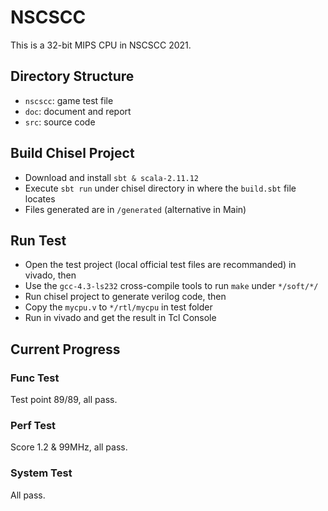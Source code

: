# NSCSCC
This is a 32-bit MIPS CPU in NSCSCC 2021.

## Directory Structure
* `nscscc`: game test file
* `doc`: document and report
* `src`: source code

## Build Chisel Project
* Download and install `sbt & scala-2.11.12`
* Execute `sbt run` under chisel directory in where the `build.sbt` file locates
* Files generated are in `/generated` (alternative in Main)

## Run Test
* Open the test project (local official test files are recommanded) in vivado, then
* Use the `gcc-4.3-ls232` cross-compile tools to run `make` under `*/soft/*/`
* Run chisel project to generate verilog code, then
* Copy the `mycpu.v` to `*/rtl/mycpu` in test folder
* Run in vivado and get the result in Tcl Console

## Current Progress
### Func Test
Test point 89/89, all pass.
### Perf Test
Score 1.2 & 99MHz, all pass.
### System Test
All pass.
